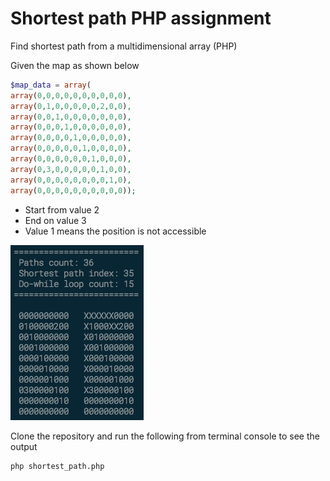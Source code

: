 # Shortest path PHP assignment
Find shortest path from a multidimensional array (PHP)

Given the map as shown below
```php
$map_data = array(
array(0,0,0,0,0,0,0,0,0,0),
array(0,1,0,0,0,0,0,2,0,0),
array(0,0,1,0,0,0,0,0,0,0),
array(0,0,0,1,0,0,0,0,0,0),
array(0,0,0,0,1,0,0,0,0,0),
array(0,0,0,0,0,1,0,0,0,0),
array(0,0,0,0,0,0,1,0,0,0),
array(0,3,0,0,0,0,0,1,0,0),
array(0,0,0,0,0,0,0,0,1,0),
array(0,0,0,0,0,0,0,0,0,0));
```
* Start from value 2
* End on value 3
* Value 1 means the position is not accessible

![Output example](https://github.com/mcchin/shortest_path_dijkstra/raw/master/example.jpg "Ouput example")

Clone the repository and run the following from terminal console to see the output
```
php shortest_path.php
```
